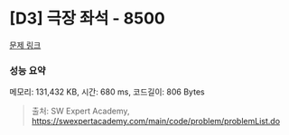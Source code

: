 # [D3] 극장 좌석 - 8500 

[문제 링크](https://swexpertacademy.com/main/code/problem/problemDetail.do?contestProbId=AWz5yIfq74QDFARQ) 

### 성능 요약

메모리: 131,432 KB, 시간: 680 ms, 코드길이: 806 Bytes



> 출처: SW Expert Academy, https://swexpertacademy.com/main/code/problem/problemList.do